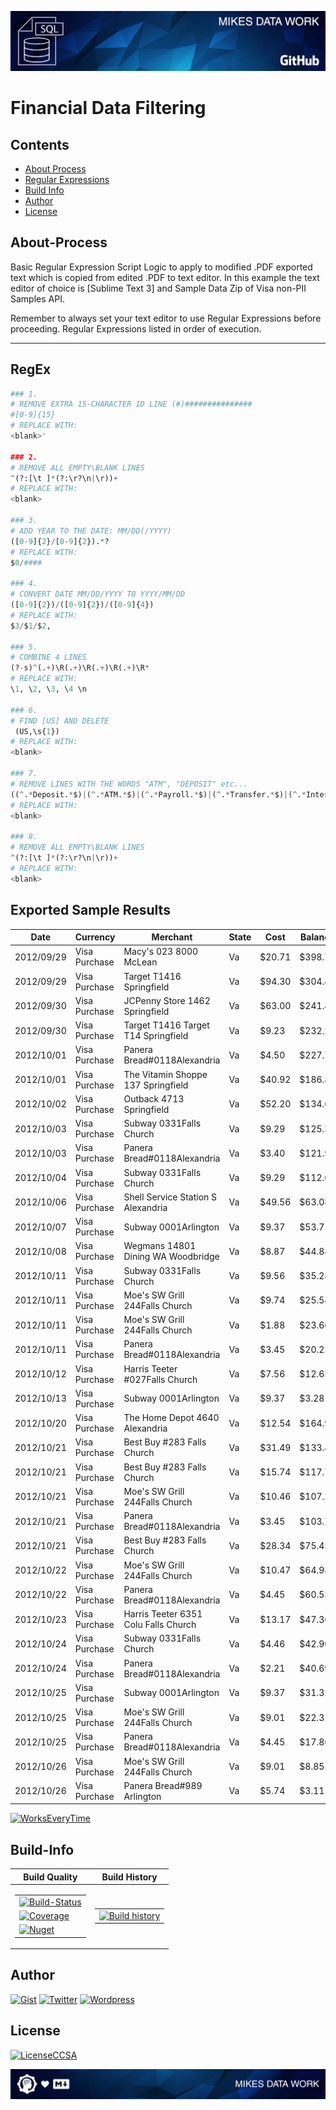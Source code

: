 ![Mikes Data Work Git](https://raw.githubusercontent.com/mikesdatawork/images/master/git_mikes_data_work_banner_01.png "Mikes Data Work")

# Financial Data Filtering


## Contents

- [About Process](##About-Process)
- [Regular Expressions](#RegEx)
- [Build Info](#Build-Info)
- [Author](#Author)
- [License](#License) 


## About-Process

<p>Basic Regular Expression Script Logic to apply to modified .PDF exported text which is copied from edited .PDF to text editor.  In this example the text editor of choice is [Sublime Text 3] and Sample Data Zip of Visa non-PII Samples API.

Remember to always set your text editor to use Regular Expressions before proceeding.
Regular Expressions listed in order of execution.



---
## RegEx
```Python
### 1.
# REMOVE EXTRA 15-CHARACTER ID LINE (#)###############
#[0-9]{15}
# REPLACE WITH: 
<blank>'

### 2.
# REMOVE ALL EMPTY\BLANK LINES
^(?:[\t ]*(?:\r?\n|\r))+
# REPLACE WITH:
<blank>

### 3.
# ADD YEAR TO THE DATE: MM/DD(/YYYY)
([0-9]{2}/[0-9]{2}).*?
# REPLACE WITH:
$0/####

### 4.
# CONVERT DATE MM/DD/YYYY TO YYYY/MM/DD
([0-9]{2})/([0-9]{2})/([0-9]{4})
# REPLACE WITH:
$3/$1/$2,

### 5. 
# COMBINE 4 LINES
(?-s)^(.+)\R(.+)\R(.+)\R(.+)\R*
# REPLACE WITH:
\1, \2, \3, \4 \n

### 6.
# FIND [US] AND DELETE
 (US,\s{1})
# REPLACE WITH:
<blank>

### 7.
# REMOVE LINES WITH THE WORDS "ATM", "DEPOSIT" etc...
((^.*Deposit.*$)|(^.*ATM.*$)|(^.*Payroll.*$)|(^.*Transfer.*$)|(^.*Interest.*$)|(^.*Beginning.*$))
# REPLACE WITH:
<blank>

### 8.
# REMOVE ALL EMPTY\BLANK LINES
^(?:[\t ]*(?:\r?\n|\r))+
# REPLACE WITH:
<blank>


```

## Exported Sample Results 

| Date | Currency | Merchant | State | Cost | Balance |
|----------|--------------------------------------------|----------------------------------------|----|----------|----------| 
2012/09/29	|Visa Purchase	|Macy's 023 8000 McLean	|Va	|$20.71	|$398.77|
2012/09/29	|Visa Purchase	|Target T1416 Springfield |Va	|$94.30	|$304.47|
2012/09/30	|Visa Purchase	|JCPenny Store 1462 Springfield	|Va	|$63.00	|$241.47|
2012/09/30	|Visa Purchase	|Target T1416 Target T14 Springfield	|Va	|$9.23	|$232.24|
2012/10/01	|Visa Purchase	|Panera Bread#0118Alexandria	|Va	|$4.50	|$227.74|
2012/10/01	|Visa Purchase	|The Vitamin Shoppe 137 Springfield	|Va	|$40.92	|$186.82|
2012/10/02	|Visa Purchase	|Outback 4713 Springfield	|Va	|$52.20	|$134.62|
2012/10/03	|Visa Purchase	|Subway 0331Falls Church	|Va	|$9.29	|$125.33|
2012/10/03	|Visa Purchase	|Panera Bread#0118Alexandria	|Va	|$3.40	|$121.93|
2012/10/04	|Visa Purchase	|Subway 0331Falls Church	|Va	|$9.29	|$112.64|
2012/10/06	|Visa Purchase	|Shell Service Station S Alexandria	|Va	|$49.56	|$63.08|
2012/10/07	|Visa Purchase	|Subway 0001Arlington|Va	|$9.37	|$53.71|
2012/10/08	|Visa Purchase	|Wegmans 14801 Dining WA Woodbridge	|Va	|$8.87	|$44.84|
2012/10/11	|Visa Purchase	|Subway 0331Falls Church	|Va	|$9.56	|$35.28|
2012/10/11	|Visa Purchase	|Moe's SW Grill 244Falls Church|Va	|$9.74	|$25.54|
2012/10/11	|Visa Purchase	|Moe's SW Grill 244Falls Church|Va	|$1.88	|$23.66|
2012/10/11	|Visa Purchase	|Panera Bread#0118Alexandria	|Va	|$3.45	|$20.21|
2012/10/12	|Visa Purchase	|Harris Teeter #027Falls Church	|Va	|$7.56	|$12.65|
2012/10/13	|Visa Purchase	|Subway 0001Arlington|Va	|$9.37	|$3.28|
2012/10/20	|Visa Purchase	|The Home Depot 4640 Alexandria	|Va	|$12.54	|$164.93|
2012/10/21	|Visa Purchase	|Best Buy #283 Falls Church	|Va	|$31.49	|$133.44|
2012/10/21	|Visa Purchase	|Best Buy #283 Falls Church	|Va	|$15.74	|$117.70|
2012/10/21	|Visa Purchase	|Moe's SW Grill 244Falls Church|Va	|$10.46	|$107.24|
2012/10/21	|Visa Purchase	|Panera Bread#0118Alexandria	|Va	|$3.45	|$103.79|
2012/10/21	|Visa Purchase	|Best Buy #283 Falls Church	|Va	|$28.34	|$75.45|
2012/10/22	|Visa Purchase	|Moe's SW Grill 244Falls Church|Va	|$10.47	|$64.98|
2012/10/22	|Visa Purchase	|Panera Bread#0118Alexandria	|Va	|$4.45	|$60.53|
2012/10/23	|Visa Purchase	|Harris Teeter 6351 Colu Falls Church	|Va	|$13.17	|$47.36|
2012/10/24	|Visa Purchase	|Subway 0331Falls Church	|Va	|$4.46	|$42.90|
2012/10/24	|Visa Purchase	|Panera Bread#0118Alexandria	|Va	|$2.21	|$40.69|
2012/10/25	|Visa Purchase	|Subway 0001Arlington|Va	|$9.37	|$31.32|
2012/10/25	|Visa Purchase	|Moe's SW Grill 244Falls Church|Va	|$9.01	|$22.31|
2012/10/25	|Visa Purchase	|Panera Bread#0118Alexandria	|Va	|$4.45	|$17.86|
2012/10/26	|Visa Purchase	|Moe's SW Grill 244Falls Church|Va	|$9.01	|$8.85|
2012/10/26	|Visa Purchase	|Panera Bread#989 Arlington|Va	|$5.74	|$3.11|

[![WorksEveryTime](https://forthebadge.com/images/badges/60-percent-of-the-time-works-every-time.svg)](https://shitday.de/)

## Build-Info

| Build Quality | Build History |
|--|--|
|<table><tr><td>[![Build-Status](https://ci.appveyor.com/api/projects/status/pjxh5g91jpbh7t84?svg?style=flat-square)](#)</td></tr><tr><td>[![Coverage](https://coveralls.io/repos/github/tygerbytes/ResourceFitness/badge.svg?style=flat-square)](#)</td></tr><tr><td>[![Nuget](https://img.shields.io/nuget/v/TW.Resfit.Core.svg?style=flat-square)](#)</td></tr></table>|<table><tr><td>[![Build history](https://buildstats.info/appveyor/chart/tygerbytes/resourcefitness)](#)</td></tr></table>|

## Author

[![Gist](https://img.shields.io/badge/Gist-MikesDataWork-<COLOR>.svg)](https://gist.github.com/mikesdatawork)
[![Twitter](https://img.shields.io/badge/Twitter-MikesDataWork-<COLOR>.svg)](https://twitter.com/mikesdatawork)
[![Wordpress](https://img.shields.io/badge/Wordpress-MikesDataWork-<COLOR>.svg)](https://mikesdatawork.wordpress.com/)


## License
[![LicenseCCSA](https://img.shields.io/badge/License-CreativeCommonsSA-<COLOR>.svg)](https://creativecommons.org/share-your-work/licensing-types-examples/)

![Mikes Data Work](https://raw.githubusercontent.com/mikesdatawork/images/master/git_mikes_data_work_banner_02.png "Mikes Data Work")

